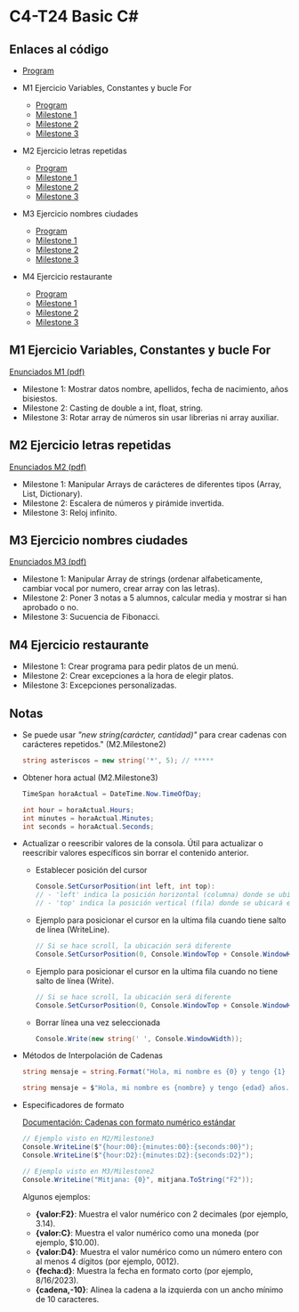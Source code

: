 # C4-T24 Basic C#
## Enlaces al código
- [Program](https://github.com/santiarroyave/sao-fe-gc-ejercicios-c4-T24-basic-c-sharp-08-2023/blob/main/T24-Basic-C-Sharp/Program.cs)

- M1 Ejercicio Variables, Constantes y bucle For 
    - [Program](https://github.com/santiarroyave/sao-fe-gc-ejercicios-c4-T24-basic-c-sharp-08-2023/blob/main/T24-Basic-C-Sharp/M1/Program.cs)
    - [Milestone 1](https://github.com/santiarroyave/sao-fe-gc-ejercicios-c4-T24-basic-c-sharp-08-2023/blob/main/T24-Basic-C-Sharp/M1/Milestone1.cs)
    - [Milestone 2](https://github.com/santiarroyave/sao-fe-gc-ejercicios-c4-T24-basic-c-sharp-08-2023/blob/main/T24-Basic-C-Sharp/M1/Milestone2.cs)
    - [Milestone 3](https://github.com/santiarroyave/sao-fe-gc-ejercicios-c4-T24-basic-c-sharp-08-2023/blob/main/T24-Basic-C-Sharp/M1/Milestone3.cs)

- M2 Ejercicio letras repetidas
    - [Program](https://github.com/santiarroyave/sao-fe-gc-ejercicios-c4-T24-basic-c-sharp-08-2023/blob/main/T24-Basic-C-Sharp/M2/Program.cs)
    - [Milestone 1](https://github.com/santiarroyave/sao-fe-gc-ejercicios-c4-T24-basic-c-sharp-08-2023/blob/main/T24-Basic-C-Sharp/M2/Milestone1.cs)
    - [Milestone 2](https://github.com/santiarroyave/sao-fe-gc-ejercicios-c4-T24-basic-c-sharp-08-2023/blob/main/T24-Basic-C-Sharp/M2/Milestone2.cs)
    - [Milestone 3](https://github.com/santiarroyave/sao-fe-gc-ejercicios-c4-T24-basic-c-sharp-08-2023/blob/main/T24-Basic-C-Sharp/M2/Milestone3.cs)

- M3 Ejercicio nombres ciudades
    - [Program](https://github.com/santiarroyave/sao-fe-gc-ejercicios-c4-T24-basic-c-sharp-08-2023/blob/main/T24-Basic-C-Sharp/M3/Program.cs)
    - [Milestone 1](https://github.com/santiarroyave/sao-fe-gc-ejercicios-c4-T24-basic-c-sharp-08-2023/blob/main/T24-Basic-C-Sharp/M3/Milestone1.cs)
    - [Milestone 2](https://github.com/santiarroyave/sao-fe-gc-ejercicios-c4-T24-basic-c-sharp-08-2023/blob/main/T24-Basic-C-Sharp/M3/Milestone2.cs)
    - [Milestone 3](https://github.com/santiarroyave/sao-fe-gc-ejercicios-c4-T24-basic-c-sharp-08-2023/blob/main/T24-Basic-C-Sharp/M3/Milestone3.cs)

- M4 Ejercicio restaurante
    - [Program]()
    - [Milestone 1]()
    - [Milestone 2]()
    - [Milestone 3]()

## M1 Ejercicio Variables, Constantes y bucle For 
[Enunciados M1 (pdf)](https://github.com/santiarroyave/sao-fe-gc-ejercicios-c4-T24-basic-c-sharp-08-2023/blob/main/Enunciados/M1.%20Enunciat%20Variables.pdf)
- Milestone 1: Mostrar datos nombre, apellidos, fecha de nacimiento, años bisiestos.
- Milestone 2: Casting de double a int, float, string.
- Milestone 3: Rotar array de números sin usar librerias ni array auxiliar.

## M2 Ejercicio letras repetidas
[Enunciados M2 (pdf)](https://github.com/santiarroyave/sao-fe-gc-ejercicios-c4-T24-basic-c-sharp-08-2023/blob/main/Enunciados/M2.%20Enunciat%20Lletres%20Repetides.pdf)
- Milestone 1: Manipular Arrays de carácteres de diferentes tipos (Array, List, Dictionary).
- Milestone 2: Escalera de números y pirámide invertida.
- Milestone 3: Reloj infinito.

## M3 Ejercicio nombres ciudades
[Enunciados M3 (pdf)](https://github.com/santiarroyave/sao-fe-gc-ejercicios-c4-T24-basic-c-sharp-08-2023/blob/main/Enunciados/M3.%20Enunciat%20Noms%20Ciutats.pdf)
- Milestone 1: Manipular Array de strings (ordenar alfabeticamente, cambiar vocal por numero, crear array con las letras).
- Milestone 2: Poner 3 notas a 5 alumnos, calcular media y mostrar si han aprobado o no.
- Milestone 3: Sucuencia de Fibonacci.

## M4 Ejercicio restaurante
- Milestone 1: Crear programa para pedir platos de un menú.
- Milestone 2: Crear excepciones a la hora de elegir platos.
- Milestone 3: Excepciones personalizadas.

## Notas
- Se puede usar *"new string(carácter, cantidad)"* para crear cadenas con carácteres repetidos." (M2.Milestone2)
    ```c#
    string asteriscos = new string('*', 5); // *****
    ```

- Obtener hora actual (M2.Milestone3)
    ```c#
    TimeSpan horaActual = DateTime.Now.TimeOfDay;

    int hour = horaActual.Hours;
    int minutes = horaActual.Minutes;
    int seconds = horaActual.Seconds;
    ```

- Actualizar o reescribir valores de la consola.
    Útil para actualizar o reescribir valores específicos sin borrar el contenido anterior.

    - Establecer posición del cursor
        ```c#
        Console.SetCursorPosition(int left, int top):
        // - 'left' indica la posición horizontal (columna) donde se ubicará el cursor.
        // - 'top' indica la posición vertical (fila) donde se ubicará el cursor.
        ```

    - Ejemplo para posicionar el cursor en la ultima fila cuando tiene salto de línea (WriteLine).
        ```c#
        // Si se hace scroll, la ubicación será diferente
        Console.SetCursorPosition(0, Console.WindowTop + Console.WindowHeight - 2);
        ```

    - Ejemplo para posicionar el cursor en la ultima fila cuando no tiene salto de línea (Write).
        ```c#
        // Si se hace scroll, la ubicación será diferente
        Console.SetCursorPosition(0, Console.WindowTop + Console.WindowHeight - 1);
        ```

    - Borrar línea una vez seleccionada
        ```c#
        Console.Write(new string(' ', Console.WindowWidth));
        ``` 

- Métodos de Interpolación de Cadenas
    ```c#
    string mensaje = string.Format("Hola, mi nombre es {0} y tengo {1} años.", nombre, edad);
    ```

    ```c#
    string mensaje = $"Hola, mi nombre es {nombre} y tengo {edad} años.";
    ```

- Especificadores de formato

    [Documentación: Cadenas con formato numérico estándar](https://learn.microsoft.com/es-es/dotnet/standard/base-types/standard-numeric-format-strings)
    ```c#
    // Ejemplo visto en M2/Milestone3
    Console.WriteLine($"{hour:00}:{minutes:00}:{seconds:00}");
    Console.WriteLine($"{hour:D2}:{minutes:D2}:{seconds:D2}");

    // Ejemplo visto en M3/Milestone2
    Console.WriteLine("Mitjana: {0}", mitjana.ToString("F2"));
    ```
    Algunos ejemplos:
    - **{valor:F2}**: Muestra el valor numérico con 2 decimales (por ejemplo, 3.14).
    - **{valor:C}**: Muestra el valor numérico como una moneda (por ejemplo, $10.00).
    - **{valor:D4}**: Muestra el valor numérico como un número entero con al menos 4 dígitos (por ejemplo, 0012).
    - **{fecha:d}**: Muestra la fecha en formato corto (por ejemplo, 8/16/2023).
    - **{cadena,-10}**: Alinea la cadena a la izquierda con un ancho mínimo de 10 caracteres.